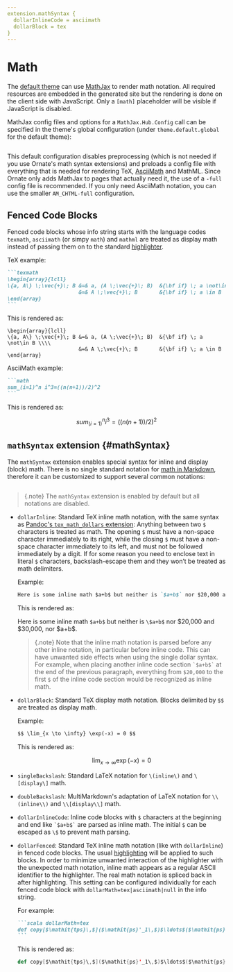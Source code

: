 ```yaml
---
extension.mathSyntax {
  dollarInlineCode = asciimath
  dollarBlock = tex
}
---
```

# Math

The [default theme](default-theme.md) can use [MathJax](https://www.mathjax.org/) to render math notation. All required resources are embedded in the generated site but the rendering is done on the client side with JavaScript. Only a `[math]` placeholder will be visible if JavaScript is disabled.

MathJax config files and options for a `MathJax.Hub.Config` call can be specified in the theme's global configuration (under `theme.default.global` for the default theme):

```yaml src=../../core/src/main/resources/ornate-reference.conf#--doc-mathjax
```

This default configuration disables preprocessing (which is not needed if you use Ornate's math syntax extensions) and preloads a config file with everything that is needed for rendering TeX, [AsciiMath](http://asciimath.org/) and MathML. Since Ornate only adds MathJax to pages that actually need it, the use of a `-full` config file is recommended. If you only need AsciiMath notation, you can use the smaller `AM_CHTML-full` configuration.

## Fenced Code Blocks

Fenced code blocks whose info string starts with the language codes `texmath`, `asciimath` (or simpy `math`) and `mathml` are
treated as display math instead of passing them on to the standard [highlighter](highlighting.md).

TeX example:

````markdown
```texmath
\begin{array}{lcll}
\{a, A\} \;\vec{+}\; B &=& a, (A \;\vec{+}\; B)  &{\bf if} \; a \not\in B \\\\
                       &=& A \;\vec{+}\; B       &{\bf if} \; a \in B
\end{array}
```
````

This is rendered as:

```texmath
\begin{array}{lcll}
\{a, A\} \;\vec{+}\; B &=& a, (A \;\vec{+}\; B)  &{\bf if} \; a \not\in B \\\\
                       &=& A \;\vec{+}\; B       &{\bf if} \; a \in B
\end{array}
```

AsciiMath example:

````markdown
```math
sum_(i=1)^n i^3=((n(n+1))/2)^2
```
````

This is rendered as:

```math
sum_(i=1)^n i^3=((n(n+1))/2)^2
```

## `mathSyntax` extension {#mathSyntax}

The `mathSyntax` extension enables special syntax for inline and display (block) math. There is no single standard notation for [math in Markdown](https://github.com/cben/mathdown/wiki/math-in-markdown), therefore it can be customized to support several common notations:

```yaml src=../../core/src/main/resources/ornate-reference.conf#--doc-mathSyntax
```

> {.note}
> The `mathSyntax` extension is enabled by default but all notations are disabled.

- `dollarInline`: Standard TeX inline math notation, with the same syntax as [Pandoc's `tex_math_dollars` extension](http://pandoc.org/MANUAL.html#math): Anything between two `$` characters is treated as math. The opening `$` must have a non-space character immediately to its right, while the closing `$` must have a non-space character immediately to its left, and must not be followed immediately by a digit. If for some reason you need to enclose text in literal `$` characters, backslash-escape them and they won’t be treated as math delimiters. 

  Example:

  ```markdown
  Here is some inline math $a+b$ but neither is `$a+b$` nor $20,000 and $30,000, nor \$a+b\$.
  ```

  This is rendered as:

  Here is some inline math `$a+b$` but neither is `\$a+b$` nor $20,000 and $30,000, nor \$a+b\$.

  > {.note}
  > Note that the inline math notation is parsed before any other inline notation, in particular before inline code. This can have unwanted side effects when using the single dollar syntax. For example, when placing another inline code section `` `$a+b$` `` at the end of the previous paragraph, everything from `$20,000` to the first `$` of the inline code section would be recognized as inline math.

- `dollarBlock`: Standard TeX display math notation. Blocks delimited by `$$` are treated as display math.

  Example:

  ```markdown
  $$ \lim_{x \to \infty} \exp(-x) = 0 $$
  ```

  This is rendered as:

  $$ \lim_{x \to \infty} \exp(-x) = 0 $$

- `singleBackslash`: Standard LaTeX notation for `\(inline\)` and `\[display\]` math.

- `doubleBackslash`: MultiMarkdown's adaptation of LaTeX notation for `\\(inline\\)` and `\\[display\\]` math.

- `dollarInlineCode`: Inline code blocks with `$` characters at the beginning and end like `` `$a+b$` `` are parsed as inline math. The initial `$` can be escaped as `\$` to prevent math parsing.

- `dollarFenced`: Standard TeX inline math notation (like with `dollarInline`) in fenced code blocks. The usual [highlighting](highlighting.md) will be applied to such blocks. In order to minimize unwanted interaction of the highlighter with the unexpected math notation, inline math appears as a regular ASCII identifier to the highlighter. The real math notation is spliced back in after highlighting. This setting can be configured individually for each fenced code block with `dollarMath=tex|asciimath|null` in the info string.

  For example:

  ````markdown
  ```scala dollarMath=tex
  def copy[$\mathit{tps}\,$]($\mathit{ps}'_1\,$)$\ldots$($\mathit{ps}'_n$): $c$[$\mathit{tps}\,$] = new $c$[$\mathit{Ts}\,$]($\mathit{xs}_1\,$)$\ldots$($\mathit{xs}_n$)
  ```
  ````

  This is rendered as:

  ```scala dollarMath=tex
  def copy[$\mathit{tps}\,$]($\mathit{ps}'_1\,$)$\ldots$($\mathit{ps}'_n$): $c$[$\mathit{tps}\,$] = new $c$[$\mathit{Ts}\,$]($\mathit{xs}_1\,$)$\ldots$($\mathit{xs}_n$)
  ```
